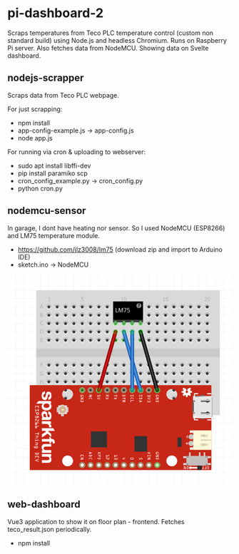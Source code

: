# pi-dashboard-2
Scraps temperatures from Teco PLC temperature control (custom non standard build) using Node.js and headless Chromium. Runs on Raspberry Pi server. Also fetches data from NodeMCU. Showing data on Svelte dashboard.

## nodejs-scrapper
Scraps data from Teco PLC webpage.

For just scrapping:

* npm install
* app-config-example.js -> app-config.js
* node app.js 

For running via cron & uploading to webserver:

* sudo apt install libffi-dev
* pip install paramiko scp
* cron_config_example.py -> cron_config.py
* python cron.py

## nodemcu-sensor
In garage, I dont have heating nor sensor. So I used NodeMCU (ESP8266) and LM75 temperature module.

* https://github.com/jlz3008/lm75 (download zip and import to Arduino IDE)
* sketch.ino -> NodeMCU

![Fritzing](https://github.com/MichalSkoula/pi-dashboard-2/blob/master/nodemcu-sensor/nodemcu.png)


## web-dashboard 
Vue3 application to show it on floor plan - frontend. Fetches teco_result.json periodically.

* npm install
